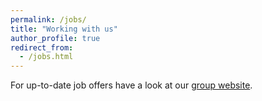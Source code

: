 ```yaml
---
permalink: /jobs/
title: "Working with us"
author_profile: true
redirect_from:
  - /jobs.html
---
```


<!-- ## Academic Job Opportunities -->

For up-to-date job offers have a look at our [group website](www.mlmia-unitue.de/#jobs).

<!-- The [Machine Learning in Medical Image Analysis (MLMIA)](https://mlmia-unitue.de) group is currently inviting applications for the following positions:

## PhD student (m/f/d, E13 TV-L; 65%) in Robust Machine Learning for Medical Image Analysis

**Project description**  
The aim of this project is to develop rigorous, mathematically founded techniques to assess the robustness of automated medical image analysis systems and to investigate methods for providing provable guarantees of an algorithms performance under variations in the image acquisition process.

Medical imaging data frequently are subject to systematic changes in appearance originating from different acquisition parameters or different imaging hardware. Unfortunately, modern deep learning systems have been shown to be extremely sensitive to such variations, to the point where an algorithm trained with data from one hospital, may not work on data acquired at a different hospital. Formally assessing the robustness of machine learning methods, building more robust techniques, and providing guarantees for the performance of such techniques is of utmost importance for these methods to be eventually deployed in clinical practice. Thus, the successful candidate will contribute directly to one of the big unsolved problems hindering wide-spread adoption of AI technology for medical image analysis.

**Who we are looking for**  
You are curious, enjoy analytical thinking and have a passion for science. You have a strong academic background, are motivated to do machine learning research, and have keen interest to solve real-world clinical problems. You hold a M.Sc. degree (or similar) in quantitative discipline such as machine learning, mathematics, statistics, physics, computer science, or similar fields. Ideally, you have prior experience with deep neural networks, and strong programming skills in Python.

Note: A B.Sc. degree is not sufficient to qualify for this position.

**What we offer**  
This is a project jointly supervised by [Dr. Christian Baumgartner](https://uni-tuebingen.de/en/research/core-research/cluster-of-excellence-machine-learning/research/research/cluster-research-groups/research-groups/ml-in-medical-image-analysis/) and [Prof. Matthias Hein](https://uni-tuebingen.de/en/fakultaeten/mathematisch-naturwissenschaftliche-fakultaet/fachbereiche/informatik/lehrstuehle/maschinelles-lernen/team/prof-dr-matthias-hein/), and thus is truly at the intersection between state-of-the-art machine learning and medical image analysis. The successful candidate will work at the [Cluster of Excellence "Machine Learning - New Perspectives for Science"](https://uni-tuebingen.de/en/research/core-research/cluster-of-excellence-machine-learning/home/) and will benefit from this vibrant research environment as well as from the activities and events organized by the cluster and associated institutions.

**About Tübingen**  
Tübingen is a scenic university town on the Neckar river in South-Western Germany. The quality of life is exceptionally high and the atmosphere is diverse, inclusive, and most locals speak English. Tübingen offers excellent research opportunities due to the University, four Max Planck institutes, the University Hospital, and Europe’s largest AI research consortium. You can find out more about Tübingen here: <https://www.tuebingen.de/en/>.

**How to apply**  
Please send a cover letter, your CV, copies of your university transcripts, and any additional information to support your application to Christian Baumgartner (<christian.baumgartner@uni-tuebingen.de>). If you have any questions about the position, please do not hesitate to contact Christian directly. The university seeks to raise the number of women in research and teaching and therefore urges qualified women scientists to apply for these positions. Equally qualified applicants with disabilities will be given preference. The employment will be carried out by the central administration of the University of Tübingen. Please submit your application by May 2nd, 2021.

## PhD Student (E13 TV-L, 65%, m/f/d) in Interpretable Machine Learning for Medical Image Analysis

 **Project description**  
The introduction of deep learning has revolutionised medical image analysis along with many other fields. Yet, despite the fact that neural network technology is now ubiquitous and deep learning algorithms are routinely used in many every day applications, they are rarely employed in practical clinical applications. A major reason for this is that standard deep learning methods are black boxes and cannot explain their reasoning. This causes clinicians to lack trust in the technology, is at the root of ethical and legal issues when neither the doctor nor the patient understand an algorithmic decision, and complicates certification of machine learning based products thus preventing commercialisation and transfer into clinical practice.

The aim of this project is to develop inherently interpretable machine learning techniques by combining neural network based learning algorithms with clinically known patterns and, in particular, clinically known reasoning. Explicitly using this a-priori known information is likely to facilitate learning, will lead to more robust representations, and ultimately may form a new foundation for clinically accepted deep learning models. The successful candidate will perform research at the intersection between medical applications and machine learning. A particular methodological focus will be on combining known representations with learned representations and further processing them with ideas from machine reasoning.

**What we are looking for**  
You have a strong academic background and hold an M.Sc., or equivalent degree in a quantitative discipline such as computer science, physics, mathematics, statistics, electrical engineering, or biomedical engineering. You are self-driven, curious, and enjoy analytical thinking. You have a strong motivation to do machine learning research as well as a keen interest to solve real-world clinical problems. Ideally, you have prior experience with machine learning, and strong programming skills in Python. Prior experience working with medical imaging data is a plus, but not required.

Note: A B.Sc. degree is not sufficient to qualify for this position.

**What we offer**  
This project will be conducted in the [Machine Learning in Medical Image Analysis (MLMIA)](https://mlmia-unitue.de) group under the supervision of [Dr. Christian Baumgartner](https://uni-tuebingen.de/en/research/core-research/cluster-of-excellence-machine-learning/research/research/cluster-research-groups/research-groups/ml-in-medical-image-analysis/). The group is located in the machine learning building of the University of Tübingen, together with the [Cluster of Excellence “Machine Learning: New Perspectives for Science”](https://uni-tuebingen.de/en/research/core-research/cluster-of-excellence-machine-learning/home/), which the group is part of, and [Tübingen AI Center](https://tuebingen.ai/). As such, the successful candidate will be embedded in an extraordinarily vibrant machine learning community in which regular exchanges of ideas and collaborations are common. The MLMIA group also greatly values the direct exchange with clinical partners from the [University Hospital Tübingen](https://www.medizin.uni-tuebingen.de/en-de/startseite).

**About Tübingen**  
Tübingen is a scenic university town on the Neckar river in South-Western Germany. The quality of life is exceptionally high and the atmosphere is diverse, inclusive, and most locals speak English. Tübingen offers excellent research opportunities due to the University, four Max Planck institutes, the University Hospital, and Europe’s largest AI research consortium. You can find out more about Tübingen here: <https://www.tuebingen.de/en/>.

**How to apply**  
Please send a cover letter, your CV, copies of your university transcripts, and any additional information to support your application to Christian Baumgartner (<christian.baumgartner@uni-tuebingen.de>). If you have any questions about the position, please do not hesitate to contact Christian directly. The university seeks to raise the number of women in research and teaching and therefore urges qualified women scientists to apply for these positions. Equally qualified applicants with disabilities will be given preference. The employment will be carried out by the central administration of the University of Tübingen. Please submit your application by May 2nd, 2021.


## Postdoctoral Researcher (E13 TV-L, 100%, m/f/d) in Machine Learning for Medical Image Analysis

We invite applications for a fully-funded postdoctoral position in the [Machine Learning in Medical Image Analysis (MLMIA)](https://mlmia-unitue.de) group led by [Dr. Christian Baumgartner](https://uni-tuebingen.de/en/research/core-research/cluster-of-excellence-machine-learning/research/research/cluster-research-groups/research-groups/ml-in-medical-image-analysis/). The main research question we try to answer in the MLMIA group is "How can we bring machine learning technology to clinical medical imaging practice?". Far from being solved, this question requires novel and creative approaches to numerous hard machine learning challenges. The main research focus of the MLMIA group is the development of methods that enable collaboration between humans and AI systems, in particular techniques for uncertainty quantification, interpretabiliy of predictions, and human-in-the-loop systems. A further focus is the application of generative modelling approaches to large medical imaging cohorts in order to better understand physiological and pathological processes and their connection to extraneous factors.

The successful candidate will be given the opportunity to shape their own research agenda within the confines of the group's motivation.

**What we are looking for**  
You have a strong academic background and hold a PhD in a quantitative discipline such as computer science, physics, mathematics, statistics, electrical engineering, or biomedical engineering. You are self-driven, curious, and enjoy analytical thinking. You have a strong motivation to do machine learning research as well as a keen interest to solve real-world clinical problems. Ideally, you have prior experience with machine learning, and strong programming skills in Python. Prior experience working with medical imaging data is a plus, but not required.

**What we offer**  
The MLMIA group is located in the machine learning building of the University of Tübingen, together with the [Cluster of Excellence “Machine Learning: New Perspectives for Science”](https://uni-tuebingen.de/en/research/core-research/cluster-of-excellence-machine-learning/home/), which the group is part of, and [Tübingen AI Center](https://tuebingen.ai/). As such, the successful candidate will be embedded in an extraordinarily vibrant machine learning community in which regular exchanges of ideas and collaborations are common. The MLMIA group also greatly values the direct exchange with clinical partners from the [University Hospital Tübingen](https://www.medizin.uni-tuebingen.de/en-de/startseite).

**About Tübingen**  
Tübingen is a scenic university town on the Neckar river in South-Western Germany. The quality of life is exceptionally high and the atmosphere is diverse, inclusive, and most locals speak English. Tübingen offers excellent research opportunities due to the University, four Max Planck institutes, the University Hospital, and Europe’s largest AI research consortium. You can find out more about Tübingen here: <https://www.tuebingen.de/en/>.

**How to apply**  
Please send a cover letter, your CV, copies of your university transcripts, and any additional information to support your application to Christian Baumgartner (<christian.baumgartner@uni-tuebingen.de>). If you have any questions about the position, please do not hesitate to contact Christian directly. The university seeks to raise the number of women in research and teaching and therefore urges qualified women scientists to apply for these positions. Equally qualified applicants with disabilities will be given preference. The employment will be carried out by the central administration of the University of Tübingen. Please submit your application by May 2nd, 2021.
 -->
